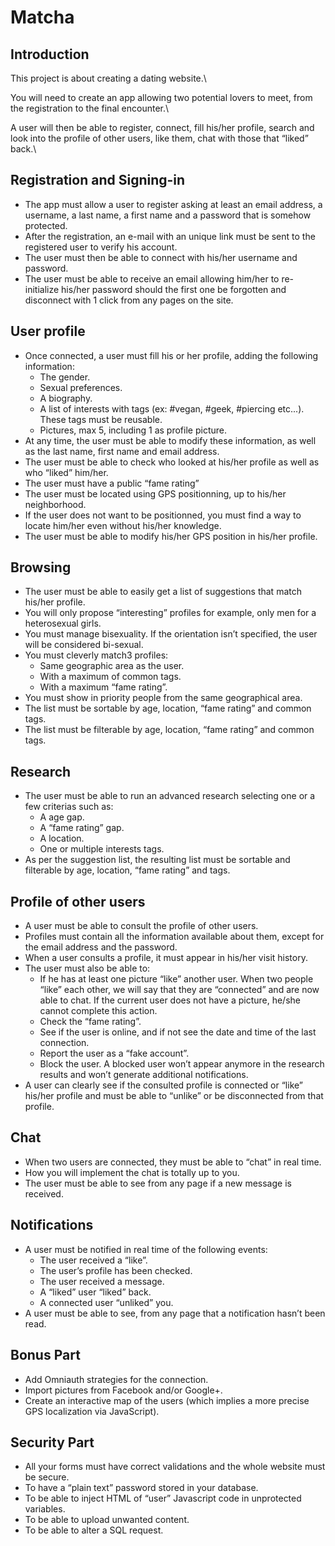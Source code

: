 # Matcha

## Introduction
This project is about creating a dating website.\

You will need to create an app allowing two potential lovers to meet,
from the registration to the final encounter.\

A user will then be able to register, connect, fill his/her profile, search and look into
the profile of other users, like them, chat with those that “liked” back.\

## Registration and Signing-in
- The app must allow a user to register asking at least an email address, a username, a last name, a first name and a password that is somehow protected. 
- After the registration, an e-mail with an unique link must be sent to the registered user to verify his account.
- The user must then be able to connect with his/her username and password. 
- The user must be able to receive an email allowing him/her to re-initialize his/her password should the first one be forgotten and disconnect with 1 click from any pages on the site.

## User profile
- Once connected, a user must fill his or her profile, adding the following information:
    - The gender.
    - Sexual preferences.
    - A biography.
    - A list of interests with tags (ex: #vegan, #geek, #piercing etc...). These tags must be reusable.
    - Pictures, max 5, including 1 as profile picture.
- At any time, the user must be able to modify these information, as well as the last name, first name and email address.
- The user must be able to check who looked at his/her profile as well as who “liked” him/her.
- The user must have a public “fame rating”
- The user must be located using GPS positionning, up to his/her neighborhood. 
- If the user does not want to be positionned, you must find a way to locate him/her even without his/her knowledge.
- The user must be able to modify his/her GPS position in his/her profile.

##  Browsing
- The user must be able to easily get a list of suggestions that match his/her profile.
- You will only propose “interesting” profiles for example, only men for a heterosexual girls. 
- You must manage bisexuality. If the orientation isn’t specified, the user will be considered bi-sexual.
- You must cleverly match3 profiles:
    - Same geographic area as the user.
    - With a maximum of common tags.
    - With a maximum “fame rating”.
- You must show in priority people from the same geographical area.
- The list must be sortable by age, location, “fame rating” and common tags.
- The list must be filterable by age, location, “fame rating” and common tags.

## Research
- The user must be able to run an advanced research selecting one or a few criterias such as:
    - A age gap.
    - A “fame rating” gap.
    - A location.
    - One or multiple interests tags.
- As per the suggestion list, the resulting list must be sortable and filterable by age, location, “fame rating” and tags.

## Profile of other users
- A user must be able to consult the profile of other users. 
- Profiles must contain all the information available about them, except for the email address and the password.
- When a user consults a profile, it must appear in his/her visit history.
- The user must also be able to:
    - If he has at least one picture “like” another user. When two people “like” each other, we will say that they are “connected” and are now able to chat. If the current user does not have a picture, he/she cannot complete this action.
    - Check the “fame rating”.
    - See if the user is online, and if not see the date and time of the last connection.
    - Report the user as a “fake account”.
    - Block the user. A blocked user won’t appear anymore in the research results and won’t generate additional notifications.
- A user can clearly see if the consulted profile is connected or “like” his/her profile and must be able to “unlike” or be disconnected from that profile.

## Chat
- When two users are connected, they must be able to “chat” in real time.
- How you will implement the chat is totally up to you. 
- The user must be able to see from any page if a new message is received.

##  Notifications
- A user must be notified in real time of the following events:
    - The user received a “like”.
    - The user’s profile has been checked.
    - The user received a message.
    - A “liked” user “liked” back.
    - A connected user “unliked” you.
- A user must be able to see, from any page that a notification hasn’t been read.

## Bonus Part
- Add Omniauth strategies for the connection.
- Import pictures from Facebook and/or Google+.
- Create an interactive map of the users (which implies a more precise GPS localization via JavaScript).

## Security Part
- All your forms must have correct validations and the whole website must be secure.
- To have a “plain text” password stored in your database.
- To be able to inject HTML of “user” Javascript code in unprotected variables.
- To be able to upload unwanted content.
- To be able to alter a SQL request.
